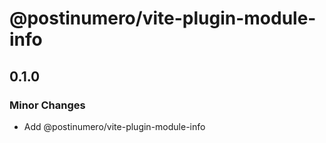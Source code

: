 # @postinumero/vite-plugin-module-info

## 0.1.0

### Minor Changes

- Add @postinumero/vite-plugin-module-info
